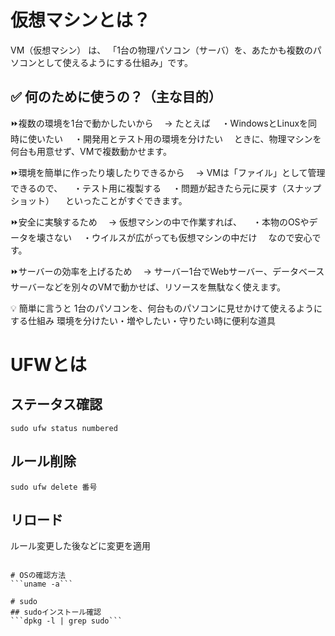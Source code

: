 # 仮想マシンとは？
VM（仮想マシン） は、
「1台の物理パソコン（サーバ）を、あたかも複数のパソコンとして使えるようにする仕組み」です。

## ✅ 何のために使うの？（主な目的）
⏩複数の環境を1台で動かしたいから
　→ たとえば
　・WindowsとLinuxを同時に使いたい
　・開発用とテスト用の環境を分けたい
　ときに、物理マシンを何台も用意せず、VMで複数動かせます。

⏩環境を簡単に作ったり壊したりできるから
　→ VMは「ファイル」として管理できるので、
　・テスト用に複製する
　・問題が起きたら元に戻す（スナップショット）
　といったことがすぐできます。

⏩安全に実験するため
　→ 仮想マシンの中で作業すれば、
　・本物のOSやデータを壊さない
　・ウイルスが広がっても仮想マシンの中だけ
　なので安心です。

⏩サーバーの効率を上げるため
　→ サーバー1台でWebサーバー、データベースサーバーなどを別々のVMで動かせば、リソースを無駄なく使えます。

💡 簡単に言うと
1台のパソコンを、何台ものパソコンに見せかけて使えるようにする仕組み
環境を分けたい・増やしたい・守りたい時に便利な道具

# UFWとは

## ステータス確認
```sudo ufw status numbered```

## ルール削除
```sudo ufw delete 番号```

## リロード
ルール変更した後などに変更を適用
```sudo ufw reload

# OSの確認方法
```uname -a```

# sudo
## sudoインストール確認
```dpkg -l | grep sudo```
